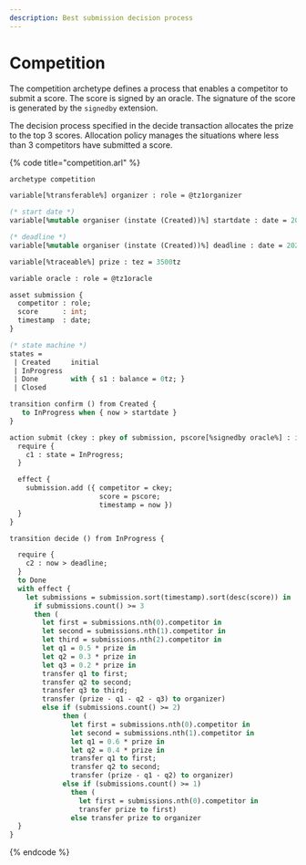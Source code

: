 ```yaml
---
description: Best submission decision process
---
```


# Competition

The competition archetype defines a process that enables a competitor to submit a score. The score is signed by an oracle. The signature of the score is generated by the `signedby` extension.

The decision process specified in the decide transaction allocates the prize to the top 3 scores. Allocation policy manages the situations where less than 3 competitors have submitted a score.

{% code title="competition.arl" %}
```ocaml
archetype competition

variable[%transferable%] organizer : role = @tz1organizer

(* start date *)
variable[%mutable organiser (instate (Created))%] startdate : date = 2019-11-12T00:00:00

(* deadline *)
variable[%mutable organiser (instate (Created))%] deadline : date = 2020-11-12T00:00:00

variable[%traceable%] prize : tez = 3500tz

variable oracle : role = @tz1oracle

asset submission {
  competitor : role;
  score      : int;
  timestamp  : date;
}

(* state machine *)
states =
 | Created     initial
 | InProgress
 | Done        with { s1 : balance = 0tz; }
 | Closed

transition confirm () from Created {
   to InProgress when { now > startdate }
}

action submit (ckey : pkey of submission, pscore[%signedby oracle%] : int) {
  require {
    c1 : state = InProgress;
  }

  effect {
    submission.add ({ competitor = ckey;
                      score = pscore;
                      timestamp = now })
  }
}

transition decide () from InProgress {

  require {
    c2 : now > deadline;
  }
  to Done
  with effect {
    let submissions = submission.sort(timestamp).sort(desc(score)) in
      if submissions.count() >= 3
      then (
        let first = submissions.nth(0).competitor in
        let second = submissions.nth(1).competitor in
        let third = submissions.nth(2).competitor in
        let q1 = 0.5 * prize in
        let q2 = 0.3 * prize in
        let q3 = 0.2 * prize in
        transfer q1 to first;
        transfer q2 to second;
        transfer q3 to third;
        transfer (prize - q1 - q2 - q3) to organizer)
        else if (submissions.count() >= 2)
             then (
               let first = submissions.nth(0).competitor in
               let second = submissions.nth(1).competitor in
               let q1 = 0.6 * prize in
               let q2 = 0.4 * prize in
               transfer q1 to first;
               transfer q2 to second;
               transfer (prize - q1 - q2) to organizer)
             else if (submissions.count() >= 1)
               then (
                 let first = submissions.nth(0).competitor in
                 transfer prize to first)
               else transfer prize to organizer
  }
}

```
{% endcode %}

